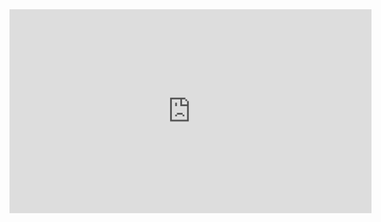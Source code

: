 ---
---

<iframe src="https://player.vimeo.com/video/365140912" width="640" height="360" frameborder="0" allow="autoplay; fullscreen" allowfullscreen></iframe>
